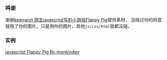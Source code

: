 ### 鸣谢
谢谢[keenwon 原生javascript写的小游戏Flappy Pig](http://keenwon.com/demo/201403/flappy-pig.html)提供素材，
没经过你的同意就用了你的图片。只是用你的图片，其他`js/css/html`我都没碰。


### 实例
[javascript Flappy Pig By monkindey](http://monkindey.github.io/flappy.bird/index.html)
